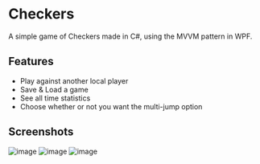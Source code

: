 # Checkers
A simple game of Checkers made in C#, using the MVVM pattern in WPF.
## Features
* Play against another local player
* Save & Load a game
* See all time statistics
* Choose whether or not you want the multi-jump option 
## Screenshots
![image](https://user-images.githubusercontent.com/79526433/120065373-a4007000-c079-11eb-9c85-0517ac1a3b78.png)
![image](https://user-images.githubusercontent.com/79526433/120065403-c98d7980-c079-11eb-8130-3ebe4c8d5827.png)
![image](https://user-images.githubusercontent.com/79526433/120065467-1a9d6d80-c07a-11eb-9fe9-9f3c667da37a.png)
